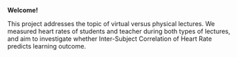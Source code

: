 **Welcome!**

This project addresses the topic of virtual versus physical lectures. We measured heart rates of students and teacher during both types
of lectures, and aim to investigate whether Inter-Subject Correlation of Heart Rate predicts learning outcome.

